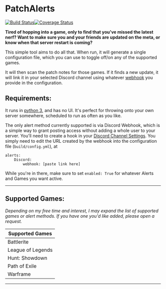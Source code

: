 # PatchAlerts
[![Build Status](https://travis-ci.org/shadowmoose/PatchAlerts.svg?branch=master)](https://travis-ci.org/shadowmoose/PatchAlerts)[![Coverage Status](https://coveralls.io/repos/github/shadowmoose/PatchAlerts/badge.svg?branch=master)](https://coveralls.io/github/shadowmoose/PatchAlerts?branch=master)

**Tired of hopping into a game, only to find that you've missed the latest nerf? Want to make sure you and your friends are updated on the meta, or know when that server restart is coming?**

This simple tool aims to do all that. When run, it will generate a single configuration file, which you can use to toggle off/on any of the supported games. 

It will then scan the patch notes for those games. If it finds a new update, it will link it in your selected Discord channel using whatever [webhook](https://support.discordapp.com/hc/en-us/articles/228383668-Intro-to-Webhooks) you provide in the configuration.

## Requirements:

It runs in [python 3](https://travis-ci.org/shadowmoose/PatchAlerts), and has no UI. It's perfect for throwing onto your own server somewhere, scheduled to run as often as you like. 

The only alert method currently supported is via Discord Webhook, which is a simple way to grant posting access without adding a whole user to your server. You'll need to create a hook in your [Discord Channel Settings](https://support.discordapp.com/hc/en-us/articles/228383668-Intro-to-Webhooks). You simply need to edit the URL created by the webhook into the configuration file (```build/config.yml```), at 
```
alerts: 
    Discord: 
        webhook: [paste link here]
```

While you're in there, make sure to set ```enabled: True``` for whatever Alerts and Games you want active.

-----------------
## Supported Games:
*Depending on my free time and interest, I may expand the list of supported games or alert methods. If you have one you'd like added, please open a request.*

| Supported Games |
| ------------- |
| Battlerite |
| League of Legends |
| Hunt: Showdown |
| Path of Exile |
| Warframe |

-----------------

